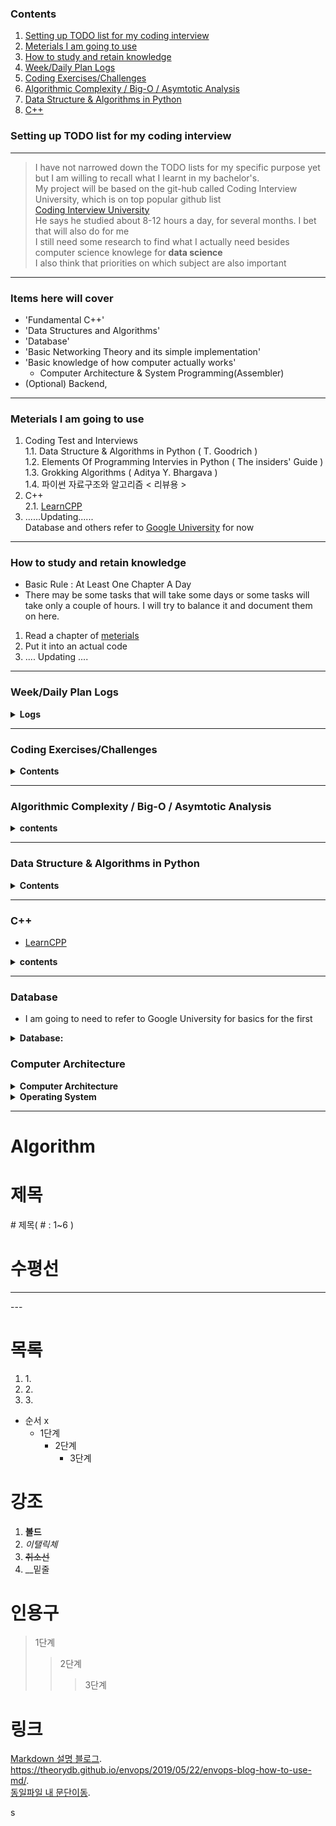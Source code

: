 ### Contents 
1. [Setting up TODO list for my coding interview](#Setting-up-TODO-list-for-my-coding-interview)   
2. [Meterials I am going to use](#Meterials-I-am-going-to-use)   
3. [How to study and retain knowledge](#How-to-study-and-retain-knowledge)   
4. [Week/Daily Plan Logs](#WeekDaily-Plan-Logs)   
5. [Coding Exercises/Challenges](#Coding-ExercisesChallenges)  
6. [Algorithmic Complexity / Big-O / Asymtotic Analysis](#Algorithmic-Complexity--Big-O--Asymtotic-Analysis)   
7. [Data Structure & Algorithms in Python](#Data-Structure--Algorithms-in-Python)
8. [C++](#C++)

### Setting up TODO list for my coding interview 
___   
> I have not narrowed down the TODO lists for my specific purpose yet but I am willing to recall what I learnt in my bachelor's.  
> My project will be based on the git-hub called Coding Interview University, which is on top popular github list  
> [Coding Interview University](https://github.com/jwasham/coding-interview-university/blob/master/README.md)  
> He says he studied about 8-12 hours a day, for several months. I bet that will also do for me  
> I still need some research to find what I actually need besides computer science knowlege for __data science__          
> I also think that priorities on which subject are also important   
___

### Items here will cover  
+ 'Fundamental C++'
+ 'Data Structures and Algorithms'<br> 
+ 'Database' <br> 
+ 'Basic Networking Theory and its simple implementation' <br> 
+ 'Basic knowledge of how computer actually works' <br> 
  + Computer Architecture & System Programming(Assembler) <br>
+ (Optional) Backend,  
___
### Meterials I am going to use   
1. Coding Test and Interviews  
  1.1. Data Structure & Algorithms in Python ( T. Goodrich )     
  1.2. Elements Of Programming Intervies in Python ( The insiders' Guide )     
  1.3. Grokking Algorithms ( Aditya Y. Bhargava )   
  1.4. 파이썬 자료구조와 알고리즘 < 리뷰용 > 
2. C++      
  2.1. [LearnCPP](https://www.learncpp.com)    
3. ......Updating......   
Database and others refer to [Google University](https://github.com/jwasham/coding-interview-university/blob/master/README.md#interview-process--general-interview-prep) for now
___
### How to study and retain knowledge  
- Basic Rule : At Least One Chapter A Day    
- There may be some tasks that will take some days or some tasks will take only a couple of hours. I will try to balance it and document them on here.
1. Read a chapter of [meterials](#Meterials-I-am-going-to-use)
2. Put it into an actual code  
3. .... Updating ....
___

### Week/Daily Plan Logs
<details>  
  <summary><b> Logs </b></summary>
  <details>
    <summary> Week Goals </summary>
    
  * Testing First Week     
    - [ ] Task1     
      
  </details>
  <details>
    <summary> Daily Goals </summary>
  
  * Testing First day    
    - [ ] Task1
      
  </details>
</details>   
  
___

### Coding Exercises/Challenges  
<details>
  <summary><b>Contents</b></summary>
  
Korean Sites:
-[Programmers](https://programmers.co.kr)
  - 각 알고리즘 단계별 문제 있음 ( It has problems sorted by difficulty for algorithms ) 
  - 각 챕터마다 주제 풀기 ( Crack problems whenever I finish each chapter ) 
- [How to Find a Solution](https://www.topcoder.com/community/competitive-programming/tutorials/how-to-find-a-solution/)
- [How to Dissect a Topcoder Problem Statement](https://www.topcoder.com/community/competitive-programming/tutorials/how-to-dissect-a-topcoder-problem-statement/)

Coding Interview Question Videos:
- [IDeserve (88 videos)](https://www.youtube.com/watch?v=NBcqBddFbZw&list=PLamzFoFxwoNjPfxzaWqs7cZGsPYy0x_gI)
- [Tushar Roy (5 playlists)](https://www.youtube.com/user/tusharroy2525/playlists?shelf_id=2&view=50&sort=dd)
    - Super for walkthroughs of problem solutions.
- [Nick White - LeetCode Solutions (187 Videos)](https://www.youtube.com/playlist?list=PLU_sdQYzUj2keVENTP0a5rdykRSgg9Wp-)
    - Good explanations of solution and the code.
    - You can watch several in a short time.
- [FisherCoder - LeetCode Solutions](https://youtube.com/FisherCoder)

Challenge sites:
- [LeetCode](https://leetcode.com/)
    - My favorite coding problem site. It's worth the subscription money for the 1-2 months you'll likely be preparing.
    - [LeetCode solutions from FisherCoder](https://github.com/fishercoder1534/Leetcode) 
    - See Nick White Videos above for short code-throughs
- [HackerRank](https://www.hackerrank.com/)
- [TopCoder](https://www.topcoder.com/)
- [InterviewCake](https://www.interviewcake.com/)
- [Geeks for Geeks](http://www.geeksforgeeks.org/)
- [InterviewBit](https://www.interviewbit.com/invite/icjf)
- [Project Euler (math-focused)](https://projecteuler.net/index.php?section=problems)

Language-learning sites, with challenges:
- [Codewars](http://www.codewars.com)
- [Codility](https://codility.com/programmers/)
- [HackerEarth](https://www.hackerearth.com/)
- [Sphere Online Judge (spoj)](http://www.spoj.com/)
- [Codechef](https://www.codechef.com/)

Challenge repos:
- [Interactive Coding Interview Challenges in Python](https://github.com/donnemartin/interactive-coding-challenges)

Mock Interviews:
- [Gainlo.co: Mock interviewers from big companies](http://www.gainlo.co/) - I used this and it helped me relax for the phone screen and on-site interview.
- [Pramp: Mock interviews from/with peers](https://www.pramp.com/) - peer-to-peer model of practice interviews
- [Refdash: Mock interviews and expedited interviews](https://refdash.com/) - also help candidates fast track by skipping multiple interviews with tech companies.

</details>

___

### Algorithmic Complexity / Big-O / Asymtotic Analysis   
<details>
  <summary><b>contents</b></summary> 
  
  - Nothing to implement     
  - There are a lot of videos here. Just watch enough until you understand it. You can always come back and review.  
  - If some of the lectures are too mathy, you can jump down to the bottom and watch the discrete mathematics videos to get the background knowledge.  
    - [ ] [Harvard CS50 - Asymptotic Notation (video)](https://www.youtube.com/watch?v=iOq5kSKqeR4)   
    - [ ] [Big O Notations (general quick tutorial) (video)](https://www.youtube.com/watch?v=V6mKVRU1evU)  
    - [ ] [Big O Notation (and Omega and Theta) - best mathematical explanation (video)](https://www.youtube.com/watch?v=ei-A_wy5Yxw&index=2&list=PL1BaGV1cIH4UhkL8a9bJGG356covJ76qN)  
      - [ ] Skiena:  
        - [video](https://www.youtube.com/watch?v=gSyDMtdPNpU&index=2&list=PLOtl7M3yp-DV69F32zdK7YJcNXpTunF2b)  
        - [slides](http://www3.cs.stonybrook.edu/~algorith/video-lectures/2007/lecture2.pdf)  
    - [ ] [A Gentle Introduction to Algorithm Complexity Analysis](http://discrete.gr/complexity/)  
    - [ ] [Orders of Growth (video)](https://www.coursera.org/lecture/algorithmic-thinking-1/orders-of-growth-6PKkX)  
    - [ ] [Asymptotics (video)](https://www.coursera.org/lecture/algorithmic-thinking-1/asymptotics-bXAtM)  
    - [ ] [UC Berkeley Big O (video)](https://archive.org/details/ucberkeley_webcast_VIS4YDpuP98)  
    - [ ] [UC Berkeley Big Omega (video)](https://archive.org/details/ucberkeley_webcast_ca3e7UVmeUc)  
    - [ ] [Amortized Analysis (video)](https://www.youtube.com/watch?v=B3SpQZaAZP4&index=10&list=PL1BaGV1cIH4UhkL8a9bJGG356covJ76qN)  
    - [ ] [Illustrating "Big O" (video)](https://www.coursera.org/lecture/algorithmic-thinking-1/illustrating-big-o-YVqzv)  
      - [ ] TopCoder (includes recurrence relations and master theorem):  
        - [Computational Complexity: Section 1](https://www.topcoder.com/community/competitive-programming/tutorials/computational-complexity-section-1/)  
        - [Computational Complexity: Section 2](https://www.topcoder.com/community/competitive-programming/tutorials/computational-complexity-section-2/)  
    - [ ] [Cheat sheet](http://bigocheatsheet.com/)

</details>

___  
   
### Data Structure & Algorithms in Python
<details>
  <summary><b> Contents </b></summary>  
  
+ __Data Structure__
  - [ ] Arrays 
  - [ ] Stacks, Queues, and Deques
  - [ ] Linked Lists 
    + Singly Linked Lists 
    + Cicularly Linked Lists
    + Doubly Linked Lists 
    + The Positional Lists 
  - [ ] Trees
    + General Trees
    + Binary Trees 
    + Tree Traversal Algorithms
    + Euler Tours and the Template Method Pattern 
  - [ ] Priority Queues 
    + Heaps 
    + Adaptable Priority Queues 
  - [ ] Maps, Hash Tables, and Skip Lists 
    + Maps and Dictionary 
    + Hash Tables 
    + Collision-Handling 
    + Sorted Maps 
    + Skip Lists 
  - [ ] Search Trees 
    + Binary Search Trees 
    + Balanced Search Trees 
    + AVL Trees 
    + Splay Trees 
    + (2,4) Trees 
    + Red-Black Trees ( Optional )
    
+ __Algorithms__
  - [ ] Sorting and Selection 
    + Merge Sort
    + Quick Sort 
    + Python Buil-In Algorithms 
    + Selection 
      + Prune-and-Search 
      + Randomized Quick-Select 
      + Analyzing Randomized Quick-Select 
  - [ ] Text Processing 
    + Abundance of Digitized Text 
    + Pattern Matching Algorithm 
    + Dynamic programming
    + Text Compression and the Greedy Method 
      + The Huffman Coding Algorithm 
      + The Greedy Method 
    + Standard/Compressed/Suffix/Tries 
    + Search Engine Indexing
  - [ ] Graph Algorithms 
    + BFS
    + DFS
    + Shortest Paths
      + Weighted Graphs
      + Dijkstra's Algorithm 
    + Minimum Spanning Trees 
      + Prim-Jarnfk Algorithm 
      + Kruskal's Algorithm
      + Disjoint Partitions and Union-Find Structures 
  - [ ] Memory Management and B-Trees 
    + Memory Management 
      + Memory Allocation / Garbage Collection 
    + Memory Hierarchies and Caching 
    + External Searching and B-Trees
      + (a,b) Trees 
      + B-Trees
      
+ NP, NP-Complete and Approximation [구글대학교 참고](https://github.com/jwasham/coding-interview-university/blob/master/README.md#interview-process--general-interview-prep)
      
</details>

___
   
### C++ 
- [LearnCPP](https://www.learncpp.com)  
<details>
  <summary><b>contents</b></summary> 
  - [ ] Not Started Yet
</details>
   
___      

### Database
- I am going to need to refer to Google University for basics for the first 
<details>
  <summary><b>Database:</b></summary>  
 </details>
  
  
### Computer Architecture
<details>
  <summary><b>Computer Architecture</b></summary>  
</details>

<details>
  <summary><b>Operating System </b></summary>  
</details>
  

___
# Algorithm 

# 제목
\# 제목( # : 1~6 ) 
# 수평선 
---
\---


# 목록 
1. 1\.
1. 2\.
1. 3\.
+ 순서 x
  - 1단계
    * 2단계
      + 3단계

# 강조 
1. __볼드__ 
1. _이탤릭체_
1. ~~취소선~~
1. __밑줄 


# 인용구 
> 1단계
>> 2단계
>>> 3단계


# 링크
[Markdown 설명 블로그](https://theorydb.github.io/envops/2019/05/22/envops-blog-how-to-use-md/).    
<https://theorydb.github.io/envops/2019/05/22/envops-blog-how-to-use-md/>.  
[동일파일 내 문단이동](#목록).  

s
